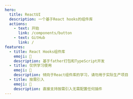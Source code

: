 ```yaml
---
hero:
  title: ReactUI
  description: 一个基于React hooks的组件库
  actions:
    - text: 开始
      link: /components/button
    - text: GitHub
      link: /
features:
  - title: React Hooks组件库
    emoji: 💎
    description: 基于father打包和TypeScript开发
  - title: 仅供学习使用
    emoji: 🌈
    description: 倾向于React组件库的学习，请勿用于实际生产项目
  - title: 按需引入
    emoji: 🚀
    description: 直接支持按需引入无需配置任何插件
---
```

